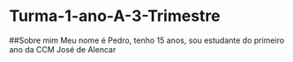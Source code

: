 # Turma-1-ano-A-3-Trimestre
##Sobre mim
Meu nome é Pedro, tenho 15 anos, sou estudante do primeiro ano da CCM José de Alencar
